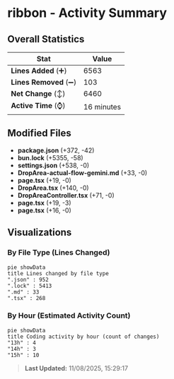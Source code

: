 # ribbon - Activity Summary 

## Overall Statistics

| Stat                   | Value                                                             |
| ---------------------- | ----------------------------------------------------------------- |
| **Lines Added** (➕)   | 6563                                          |
| **Lines Removed** (➖) | 103                                        |
| **Net Change** (↕)    | 6460                |
| **Active Time** (⌚)   | 16 minutes |


## Modified Files
- **package.json** (+372, -42)
- **bun.lock** (+5355, -58)
- **settings.json** (+538, -0)
- **DropArea-actual-flow-gemini.md** (+33, -0)
- **page.tsx** (+19, -0)
- **DropArea.tsx** (+140, -0)
- **DropAreaController.tsx** (+71, -0)
- **page.tsx** (+19, -3)
- **page.tsx** (+16, -0)

## Visualizations

### By File Type (Lines Changed)

```mermaid
pie showData
title Lines changed by file type
".json" : 952
".lock" : 5413
".md" : 33
".tsx" : 268
```

### By Hour (Estimated Activity Count)

```mermaid
pie showData
title Coding activity by hour (count of changes)
"13h" : 4
"14h" : 3
"15h" : 10
```


> **Last Updated:** 11/08/2025, 15:29:17